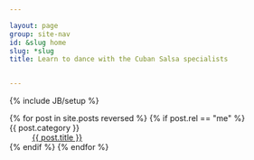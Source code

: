 ```yaml
---

layout: page
group: site-nav
id: &slug home
slug: *slug
title: Learn to dance with the Cuban Salsa specialists


---
```

{% include JB/setup %}

<section>
  <div class="section featured">
  <dl>
  {% for post in site.posts reversed  %}
  {% if post.rel == "me" %}
  <dt>{{ post.category }}</dt>
  <dd> <a href="{{ BASE_PATH }}{{ post.url }}">{{ post.title }}</a></dd>
  {% endif %}
  {% endfor %}   
  </dl>
  </div>
</section>
